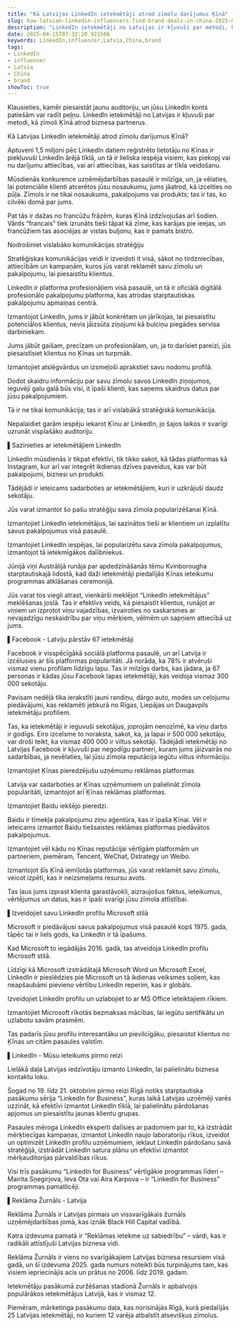 ```yaml
---
title: "Kā Latvijas LinkedIn ietekmētāji atrod zīmolu darījumus Ķīnā"
slug: how-latvian-linkedin-influencers-find-brand-deals-in-china-2025-04-15
description: "LinkedIn ietekmētāji no Latvijas ir kļuvuši par metodi, kā zīmoli Ķīnā atrod biznesa partnerus."
date: 2025-04-15T07:32:20.921506
keywords: LinkedIn,influencer,Latvia,China,brand
tags:
- LinkedIn
- influencer
- Latvia
- China
- brand
showToc: true
---
```


Klausieties, kamēr piesaistāt jaunu auditoriju, un jūsu LinkedIn konts patiešām var radīt peļņu. LinkedIn ietekmētāji no Latvijas ir kļuvuši par metodi, kā zīmoli Ķīnā atrod biznesa partnerus.

Kā Latvijas LinkedIn ietekmētāji atrod zīmolu darījumus Ķīnā?

Aptuveni 1,5 miljoni pēc LinkedIn datiem reģistrēto lietotāju no Ķīnas ir piekļuvuši LinkedIn ārējā tīklā, un tā ir lieliska iespēja visiem, kas piekopj vai nu darījumu attiecības, vai arī attiecības, kas saistītas ar tīkla veidošanu.

Mūsdienās konkurence uzņēmējdarbības pasaulē ir milzīga, un, ja vēlaties, lai potenciālie klienti atcerētos jūsu nosaukumu, jums jāatrod, kā izcelties no pūļa. Zīmols ir ne tikai nosaukums, pakalpojums vai produkts; tas ir tas, ko cilvēki domā par jums.

Pat tās ir dažas no francūžu frāzēm, kuras Ķīnā izdzīvojušas arī šodien. Vārds “francais” tiek izrunāts tieši tāpat kā zīme, kas karājas pie ieejas, un francūžiem tas asociējas ar vistas buljonu, kas ir pamats bistro.

Nodrošiniet vislabāko komunikācijas stratēģiju

Stratēģiskas komunikācijas veidi ir izveidoti it visā, sākot no tirdzniecības, attiecībām un kampaņām, kuros jūs varat reklamēt savu zīmolu un pakalpojumu, lai piesaistītu klientus. 

LinkedIn ir platforma profesionāļiem visā pasaulē, un tā ir oficiālā digitālā profesionālo pakalpojumu platforma, kas atrodas starptautiskas pakalpojumu apmaiņas centrā. 

Izmantojot LinkedIn, jums ir jābūt konkrētam un jārīkojas, lai piesaistītu potenciālos klientus, nevis jāizsūta ziņojumi kā bulciņu piegādes servisa darbiniekam. 

Jums jābūt gaišam, precīzam un profesionālam, un, ja to darīsiet pareizi, jūs piesaistīsiet klientus no Ķīnas un turpmāk. 

Izmantojiet atslēgvārdus un izsmeļoši aprakstiet savu nodomu profilā. 

Dodot skaidru informāciju par savu zīmolu savos LinkedIn ziņojumos, ieguvēji galu galā būs visi, it īpaši klienti, kas saņems skaidrus datus par jūsu pakalpojumiem. 

Tā ir ne tikai komunikācija; tas ir arī vislabākā stratēģiskā komunikācija. 

Nepalaidiet garām iespēju iekarot Ķīnu ar LinkedIn, jo šajos laikos ir svarīgi uzrunāt visplašāko auditoriju. 


▌Sazinieties ar ietekmētājiem LinkedIn

LinkedIn mūsdienās ir tikpat efektīvi, tik tikko sakot, kā tādas platformas kā Instagram, kur arī var integrēt ikdienas dzīves paveidus, kas var būt pakalpojumi, biznesi un produkti. 

Tādējādi ir ieteicams sadarboties ar ietekmētājiem, kuri ir uzkrājuši daudz sekotāju. 

Jūs varat izmantot šo pašu stratēģiju sava zīmola popularizēšanai Ķīnā. 

Izmantojiet LinkedIn ietekmētājus, lai sazinātos tieši ar klientiem un izplatītu savus pakalpojumus visā pasaulē. 

Izmantojiet LinkedIn iespējas, lai popularizētu sava zīmola pakalpojumus, izmantojot tā ietekmīgākos dalībniekus. 

Jūnijā viņi Austrālijā runāja par apdedzināšanās tēmu Kvinborougha starptautiskajā lidostā, kad daži ietekmētāji piedalījās Ķīnas ieteikumu programmas atklāšanas ceremonijā. 

Jūs varat tos viegli atrast, vienkārši meklējot “LinkedIn ietekmētājus” meklēšanas joslā.
Tas ir efektīvs veids, kā piesaistīt klientus, runājot ar viņiem un izprotot viņu vajadzības, izvairoties no saskarsmes ar nevajadzīgu neskaidrību par viņu mērķiem, vēlmēm un sapņiem attiecībā uz jums. 



▌Facebook - Latviju pārstāv 67 ietekmētāji

Facebook ir visspēcīgākā sociālā platforma pasaulē, un arī Latvija ir izcēlusies ar šīs platformas popularitāti. Jā norāda, ka 78% ir atvēruši vismaz vienu profilam līdzīgu lapu. Tas ir milzīgs darbs, kas jādara, ja 67 personas ir kādas jūsu Facebook lapas ietekmētāji, kas veidoja vismaz 300 000 sekotāju.

Pavisam nedēļā tika ierakstīti jauni randiņu, dārgo auto, modes un ceļojumu piedāvājumi, kas reklamēti jebkurā no Rīgas, Liepājas un Daugavpils ietekmētāju profiliem.

Tas, ka ietekmētāji ir ieguvuši sekotājus, joprojām nenozīmē, ka viņu darbs ir godīgs. Eiro izcelsme to noraksta, sakot, ka, ja lapai ir 500 000 sekotāju, var droši teikt, ka vismaz 400 000 ir viltus sekotāji.
Tādējādi ietekmētāji no Latvijas Facebook ir kļuvuši par negodīgu partneri, kuram jums jāizvairās no sadarbības, ja nevēlaties, lai jūsu zīmola reputācija iegūtu viltus informāciju.

Izmantojiet Ķīnas pieredzējušu uzņēmumu reklāmas platformas 

Latvija var sadarboties ar Ķīnas uzņēmumiem un palielināt zīmola popularitāti, izmantojot arī Ķīnas reklāmas platformas. 

Izmantojiet Baidu iekšējo pieredzi. 

Baidu ir tīmekļa pakalpojumu ziņu aģentūra, kas ir īpaša Ķīnai. Vēl ir ieteicams izmantot Baidu tiešsaistes reklāmas platformas piedāvātos pakalpojumus. 

Izmantojiet vēl kādu no Ķīnas reputācijai vērtīgām platformām un partneriem, piemēram, Tencent, WeChat, Dstrategy un Weibo. 

Izmantojot šīs Ķīnā iemīļotās platformas, jūs varat reklamēt savu zīmolu, veicot izpēti, kas ir neizsmeļams resursu avots. 

Tas ļaus jums izprast klienta garastāvokli, aizraujošus faktus, ieteikumus, vērtējumus un datus, kas ir īpaši svarīgi jūsu zīmola attīstībai. 


▌Izveidojiet savu LinkedIn profilu Microsoft stilā

Microsoft ir piedāvājusi savus pakalpojumus visā pasaulē kopš 1975. gada, tāpēc tai ir liels gods, ka LinkedIn ir tā īpašums. 

Kad Microsoft to iegādājās 2016. gadā, tas atveidoja LinkedIn profilu Microsoft stilā. 

Līdzīgi kā Microsoft izstrādātajā Microsoft Word un Microsoft Excel, LinkedIn ir pieslēdzies pie Microsoft un tā ikdienas veiksmes soļiem, kas neapšaubāmi pievieno vērtību LinkedIn reperim, kas ir globāls. 

Izveidojiet LinkedIn profilu un uzlabojiet to ar MS Office ieteiktajiem rīkiem. 

Izmantojiet Microsoft rīkotās bezmaksas mācības, lai iegūtu sertifikātu un uzlabotu savām prasmēm. 

Tas padarīs jūsu profilu interesantāku un pievilcīgāku, piesaistot klientus no Ķīnas un citām pasaules valstīm. 


▌LinkedIn - Mūsu ieteikums pirmo reizi

Lielākā daļa Latvijas iedzīvotāju izmanto LinkedIn, lai palielinātu biznesa kontaktu loku.

Šogad no 19. līdz 21. oktobrim pirmo reizi Rīgā notiks starptautiska pasākumu sērija “LinkedIn for Business”, kuras laikā Latvijas uzņēmēji varēs uzzināt, kā efektīvi izmantot LinkedIn tīklā, lai palielinātu pārdošanas apjomus un piesaistītu jaunas klientu grupas.

Pasaules mēroga LinkedIn eksperti dalīsies ar padomiem par to, kā izstrādāt mērķtiecīgas kampaņas, izmantot LinkedIn naujo laboratoriju rīkus, izveidot un optimizēt LinkedIn profilu uzņēmumiem, iekļaut LinkedIn pārdošanu savā stratēģijā, izstrādāt LinkedIn satura plānu un efektīvi izmantot mērķauditorijas pārvaldības rīkus. 

Visi trīs pasākumu “LinkedIn for Business” vērtīgākie programmas līderi – Mairita Sņegirjova, Ieva Ota vai Aira Karpova – ir “LinkedIn for Business” programmas pamatlicēji. 


▌Reklāma Žurnāls - Latvija

Reklāma Žurnāls ir Latvijas pirmais un vissvarīgākais žurnāls uzņēmējdarbības jomā, kas iznāk Black Hill Capital vadībā. 

Katra izdevuma pamatā ir “Reklāmas ietekme uz sabiedrību” – vārdi, kas ir radikāli attīstījuši Latvijas biznesa vidi. 

Reklāma Žurnāls ir viens no svarīgākajiem Latvijas biznesa resursiem visā gadā, un šī izdevuma 2025. gada numurs noteikti būs turpinājums tam, kas visiem iepriecinājis acis un prātus no 2006. līdz 2019. gadam. 

Ietekmētāju pasākumā zuržēšanas stadionā Žurnāls ir apbalvojis populārākos ietekmētājus Latvijā, kas ir vismaz 12.

Piemēram, mārketinga pasākumu daļa, kas norisinājās Rīgā, kurā piedalījās 25 Latvijas ietekmētāji, no kuriem 12 varēja atbalstīt atsevišķus zīmolus.